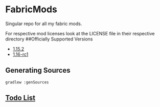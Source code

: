 # FabricMods
Singular repo for all my fabric mods.

For respective mod licenses look at the LICENSE file in their respective directory
##Officially Supported Versions
- [1.15.2](https://github.com/NinjaPhenix/FabricMods/tree/1.15.2)
- [1.16-rc1](https://github.com/NinjaPhenix/FabricMods/tree/1.16-rc1)
## Generating Sources
```
gradlew :genSources
```
## [Todo List](TODO.md)